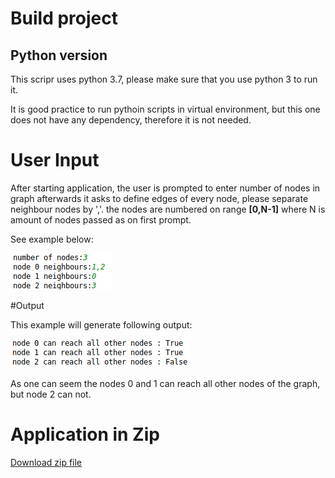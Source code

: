 # Build project
## Python version
This scripr uses python 3.7, please make sure that you use python 3 to run it.

It is good practice to run pythoin scripts in virtual environment, but this one does not have any dependency, therefore it is not needed.


# User Input
After starting application, the user is prompted to enter number of nodes in graph
afterwards it asks to define edges of every node, please separate neighbour nodes by ','.
the nodes are numbered on range **[0,N-1]** where N is amount of nodes passed as on first prompt.

See example below:

![InputImage](doc/img/Input.png)

#Output

This example will generate following output:

![OutputImage](doc/img/Output.png)

As one can seem the nodes 0 and 1 can reach all other nodes of the graph, but node 2 can not.

# Application in Zip
[Download zip file](https://github.com/robgal519/DistributedSystem/releases/download/v0.0/lab0.zip)
